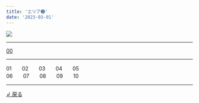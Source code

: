 ```yaml
---
title: 'エリア➋'
date: '2023-03-01'
---
```

![](/images/22.jpg)
***
[00](/posts/22_00)
***
01　　02　　03　　04　　05  
06　　07　　08　　09　　10
***
[ ↲ 戻る ](/posts/0)
